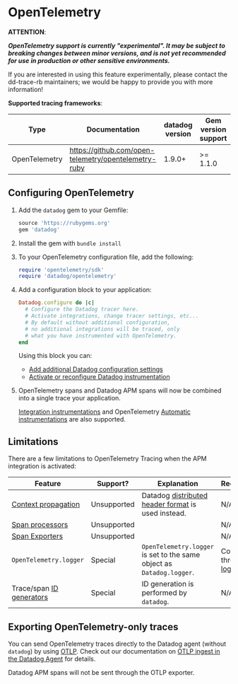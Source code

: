 # OpenTelemetry

**ATTENTION**:

***OpenTelemetry support is currently "experimental". It may be subject to breaking changes between minor versions, and is not yet recommended for use in production or other sensitive environments.***

If you are interested in using this feature experimentally, please contact the dd-trace-rb maintainers; we would be happy to provide you with more information!

**Supported tracing frameworks**:

| Type          | Documentation                                        | datadog version | Gem version support |
| ------------- | ---------------------------------------------------- | --------------- | ------------------- |
| OpenTelemetry | https://github.com/open-telemetry/opentelemetry-ruby | 1.9.0+          | >= 1.1.0            |

## Configuring OpenTelemetry

1. Add the `datadog` gem to your Gemfile:

    ```ruby
    source 'https://rubygems.org'
    gem 'datadog'
    ```

1. Install the gem with `bundle install`
1. To your OpenTelemetry configuration file, add the following:

    ```ruby
    require 'opentelemetry/sdk'
    require 'datadog/opentelemetry'
    ```

1. Add a configuration block to your application:

    ```ruby
    Datadog.configure do |c|
      # Configure the Datadog tracer here.
      # Activate integrations, change tracer settings, etc...
      # By default without additional configuration,
      # no additional integrations will be traced, only
      # what you have instrumented with OpenTelemetry.
    end
    ```

   Using this block you can:

    - [Add additional Datadog configuration settings](#additional-configuration)
    - [Activate or reconfigure Datadog instrumentation](#integration-instrumentation)

1. OpenTelemetry spans and Datadog APM spans will now be combined into a single trace your application.

   [Integration instrumentations](#integration-instrumentation) and OpenTelemetry [Automatic instrumentations](https://opentelemetry.io/docs/instrumentation/ruby/automatic/) are also supported.

## Limitations

There are a few limitations to OpenTelemetry Tracing when the APM integration is activated:

| Feature                                                                                                    | Support?    | Explanation                                                                       | Recommendation                                       |   |
|------------------------------------------------------------------------------------------------------------|-------------|-----------------------------------------------------------------------------------|------------------------------------------------------|---|
| [Context propagation](https://opentelemetry.io/docs/instrumentation/ruby/manual/#context-propagation)      | Unsupported | Datadog [distributed header format](#distributed-header-formats) is used instead. | N/A                                                  |   |
| [Span processors](https://opentelemetry.io/docs/reference/specification/trace/sdk/#span-processor)         | Unsupported |                                                                                   | N/A                                                  |   |
| [Span Exporters](https://opentelemetry.io/docs/reference/specification/trace/sdk/#span-exporter)           | Unsupported |                                                                                   | N/A                                                  |   |
| `OpenTelemetry.logger`                                                                                     | Special     | `OpenTelemetry.logger` is set to the same object as `Datadog.logger`.             | Configure through [Custom logging](#custom-logging). |   |
| Trace/span [ID generators](https://opentelemetry.io/docs/reference/specification/trace/sdk/#id-generators) | Special     | ID generation is performed by `datadog`.                                          | N/A                                                  |   |

## Exporting OpenTelemetry-only traces

You can send OpenTelemetry traces directly to the Datadog agent (without `datadog`) by using [OTLP](https://open-telemetry.github.io/opentelemetry-ruby/opentelemetry-exporter-otlp/latest).
Check out our documentation on [OTLP ingest in the Datadog Agent](https://docs.datadoghq.com/tracing/setup_overview/open_standards/#otlp-ingest-in-datadog-agent) for details.

Datadog APM spans will not be sent through the OTLP exporter.
